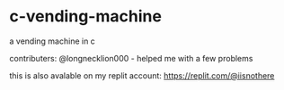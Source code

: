 # c-vending-machine
a vending machine in c

contributers:
  @longnecklion000 - helped me with a few problems
  
this is also avalable on my replit account:
  https://replit.com/@iisnothere
